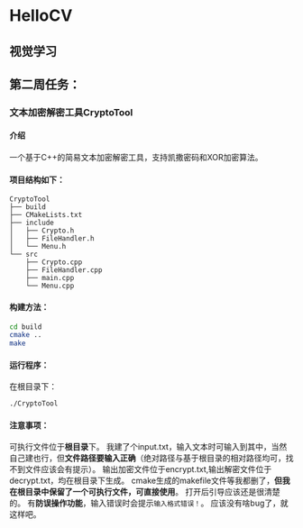 # HelloCV
视觉学习
---
## 第二周任务：
### 文本加密解密工具CryptoTool
#### 介绍
一个基于C++的简易文本加密解密工具，支持凯撒密码和XOR加密算法。  
 

#### 项目结构如下：
```plain
CryptoTool
├── build
├── CMakeLists.txt
├── include
│   ├── Crypto.h
│   ├── FileHandler.h
│   └── Menu.h
└── src
    ├── Crypto.cpp
    ├── FileHandler.cpp
    ├── main.cpp
    └── Menu.cpp
```



#### 构建方法：
```bash
cd build
cmake ..
make
```

#### 运行程序：
在根目录下：
```bash
./CryptoTool
```

#### 注意事项：
可执行文件位于**根目录**下。
我建了个input.txt，输入文本时可输入到其中，当然自己建也行，但**文件路径要输入正确**（绝对路径与基于根目录的相对路径均可，找不到文件应该会有提示）。
输出加密文件位于encrypt.txt,输出解密文件位于decrypt.txt，均在根目录下生成。
cmake生成的makefile文件等我都删了，**但我在根目录中保留了一个可执行文件，可直接使用**。
打开后引导应该还是很清楚的。
有**防误操作功能**，输入错误时会提示`输入格式错误！`。
应该没有啥bug了，就这样吧。
